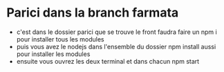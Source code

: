 # Parici dans la branch farmata
- c'est dans le dossier parici que se trouve le front faudra faire un npm i pour installer tous les modules
- puis vous avez le nodejs dans l'ensemble du dossier npm install aussi pour installer les modules
- ensuite vous ouvrez les deux terminal et dans chacun npm start
